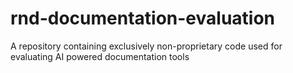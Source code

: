 # rnd-documentation-evaluation
A repository containing exclusively non-proprietary code used for evaluating AI powered documentation tools
